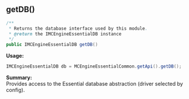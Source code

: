 ## getDB()

```java
/**
 * Returns the database interface used by this module.
 * @return the IMCEngineEssentialDB instance
 */
public IMCEngineEssentialDB getDB()
```

**Usage:**
```java
IMCEngineEssentialDB db = MCEngineEssentialCommon.getApi().getDB();
```

**Summary:**  
Provides access to the Essential database abstraction (driver selected by config).
